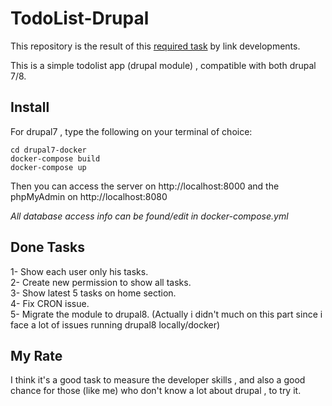 # TodoList-Drupal

This repository is the result of this [required task](https://github.com/linkdev-talent/drupal-interview-task) by link developments.

This is a simple todolist app (drupal module) , compatible with both drupal 7/8.

## Install

For drupal7 , type the following on your terminal of choice:

```
cd drupal7-docker
docker-compose build
docker-compose up
```

Then you can access the server on http://localhost:8000
and the phpMyAdmin on http://localhost:8080

*All database access info can be found/edit in docker-compose.yml*

## Done Tasks
1- Show each user only his tasks.<br>
2- Create new permission to show all tasks.<br>
3- Show latest 5 tasks on home section.<br>
4- Fix CRON issue.<br>
5- Migrate the module to drupal8. (Actually i didn't much on this part since i face a lot of issues running drupal8 locally/docker)<br>

## My Rate
I think it's a good task to measure the developer skills , and also a good chance for those (like me) who don't know a lot about drupal , to try it.





